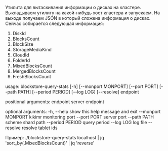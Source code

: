 Утилита для вытаскивания информации о дисках на кластере. Выкладываем утилиту на какой-нибудь хост
кластера и запускаем. На выходе получаем JSON в который сложена информация о дисках.
Сейчас собирается следующая информация:
1. DiskId
2. BlocksCount
3. BlockSize
4. StorageMediaKind
5. CloudId
6. FolderId
7. MixedBlocksCount
8. MergedBlocksCount
9. FreshBlocksCount

usage: blockstore-query-stats [-h] [--monport MONPORT] [--port PORT]
                              [--path PATH] [--period PERIOD] [--log LOG]
                              [--resolve]
                              endpoint

positional arguments:
  endpoint           server endpoint

optional arguments:
  -h, --help         show this help message and exit
  --monport MONPORT  kikimr monitoring port
  --port PORT        server port
  --path PATH        scheme shard path
  --period PERIOD    query period
  --log LOG          log file
  --resolve          resolve tablet ids

Пример:
./blockstore-query-stats localhost | jq 'sort_by(.MixedBlocksCount)' | jq 'reverse'
